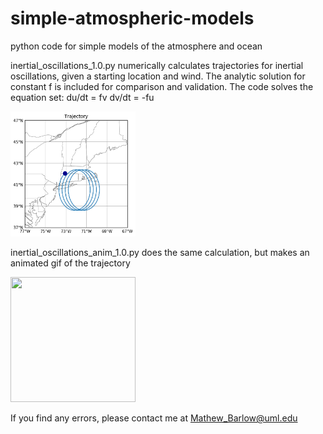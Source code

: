 # simple-atmospheric-models
python code for simple models of the atmosphere and ocean

inertial_oscillations_1.0.py numerically calculates trajectories for inertial oscillations, given a starting location and wind.  The analytic solution for constant f is included for comparison and validation. The code solves the equation set:  du/dt = fv
dv/dt = -fu

<img src="output-figures-animation/traj.png" width="200" height="200">

inertial_oscillations_anim_1.0.py does the same calculation, but makes an animated gif of the trajectory

<img src="output-figures-animation/inert.gif" width="200" height="200">

If you find any errors, please contact me at Mathew_Barlow@uml.edu
